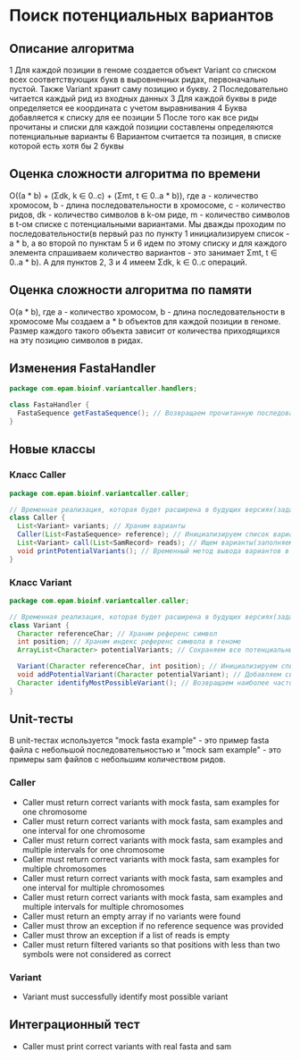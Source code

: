 # Поиск потенциальных вариантов

## Описание алгоритма

1 Для каждой позиции в геноме создается объект Variant со списком всех соответствующих букв в выровненных ридах, первоначально пустой. Также Variant хранит саму позицию и букву.
2 Последовательно читается каждый рид из входных данных
3 Для каждой буквы в риде определяется ее координата с учетом выравнивания
4 Буква добавляется к списку для ее позиции
5 После того как все риды прочитаны и списки для каждой позиции составлены определяются потенциальные варианты
6 Вариантом считается та позиция, в списке которой есть хотя бы 2 буквы

## Оценка сложности алгоритма по времени

O((a * b) + (Σdk, k ∈ 0..c) + (Σmt, t ∈ 0..a * b)),
где a - количество хромосом, b - длина последовательности в хромосоме, c - количество ридов, dk - количество символов в k-ом риде, m - количество символов в t-ом списке с потенциальными вариантами.
Мы дважды проходим по последовательности(в первый раз по пункту 1 инициализируем список - a * b, а во второй по пунктам 5 и 6 идем по этому списку и для каждого элемента спрашиваем количество вариантов - это занимает Σmt, t ∈ 0..a * b). А для пунктов 2, 3 и 4 имеем Σdk, k ∈ 0..c операций.

## Оценка сложности алгоритма по памяти

O(a * b), где a - количество хромосом, b - длина последовательности в хромосоме
Мы создаем a * b объектов для каждой позиции в геноме. Размер каждого такого объекта зависит от количества приходящихся на эту позицию символов в ридах.

## Изменения FastaHandler
```java
package com.epam.bioinf.variantcaller.handlers;

class FastaHandler {
  FastaSequence getFastaSequence(); // Возвращаем прочитанную последовательность
}
```

## Новые классы

### Класс Caller
```java
package com.epam.bioinf.variantcaller.caller;

// Временная реализация, которая будет расширена в будущих версиях(задача про метрики)
class Caller {
  List<Variant> variants; // Храним варианты
  Caller(List<FastaSequence> reference); // Инициализируем список вариантов объектами Variant с пустыми списками внутри
  List<Variant> call(List<SamRecord> reads); // Ищем варианты(заполняем массивы в объектах Variant) и возвращаем результат как список вариантов
  void printPotentialVariants(); // Временный метод вывода вариантов в консоль
}
```

### Класс Variant
```java
package com.epam.bioinf.variantcaller.caller;

// Временная реализация, которая будет расширена в будущих версиях(задача про метрики)
class Variant {
  Character referenceChar; // Храним референс символ
  int position; // Храним индекс референс символа в геноме
  ArrayList<Character> potentialVariants; // Сохраняем все потенциальные варианты

  Variant(Character referenceChar, int position); // Инициализируем список
  void addPotentialVariant(Character potentialVariant); // Добавляем символ к potentialVariants
  Character identifyMostPossibleVariant(); // Возвращаем наиболее часто встречающийся символ
}
```

## Unit-тесты

В unit-тестах используется "mock fasta example" - это пример fasta файла с небольшой последовательностью
и "mock sam example" - это примеры sam файлов с небольшим количеством ридов.

### Caller

* Caller must return correct variants with mock fasta, sam examples for one chromosome
* Caller must return correct variants with mock fasta, sam examples and one interval for one chromosome
* Caller must return correct variants with mock fasta, sam examples and multiple intervals for one chromosome
* Caller must return correct variants with mock fasta, sam examples for multiple chromosomes
* Caller must return correct variants with mock fasta, sam examples and one interval for multiple chromosomes
* Caller must return correct variants with mock fasta, sam examples and multiple intervals for multiple chromosomes
* Caller must return an empty array if no variants were found
* Caller must throw an exception if no reference sequence was provided
* Caller must throw an exception if a list of reads is empty
* Caller must return filtered variants so that positions with less than two symbols were not considered as correct


### Variant

* Variant must successfully identify most possible variant

## Интеграционный тест

* Caller must print correct variants with real fasta and sam
